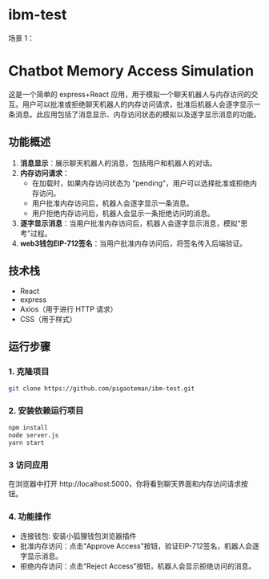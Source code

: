 # ibm-test
场景 1：
# Chatbot Memory Access Simulation

这是一个简单的 express+React 应用，用于模拟一个聊天机器人与内存访问的交互。用户可以批准或拒绝聊天机器人的内存访问请求，批准后机器人会逐字显示一条消息。此应用包括了消息显示、内存访问状态的模拟以及逐字显示消息的功能。

## 功能概述

1. **消息显示**：展示聊天机器人的消息，包括用户和机器人的对话。
2. **内存访问请求**：
   - 在加载时，如果内存访问状态为 "pending"，用户可以选择批准或拒绝内存访问。
   - 用户批准内存访问后，机器人会逐字显示一条消息。
   - 用户拒绝内存访问后，机器人会显示一条拒绝访问的消息。
3. **逐字显示消息**：当用户批准内存访问后，机器人会逐字显示消息，模拟“思考”过程。
4. **web3钱包EIP-712签名**：当用户批准内存访问后，将签名传入后端验证。

## 技术栈

- React
- express
- Axios（用于进行 HTTP 请求）
- CSS（用于样式）

## 运行步骤

### 1. 克隆项目

```bash
git clone https://github.com/pigaoteman/ibm-test.git

```
### 2. 安装依赖运行项目
```bash
npm install
node server.js
yarn start
```
### 3 访问应用
在浏览器中打开 http://localhost:5000，你将看到聊天界面和内存访问请求按钮。

### 4. 功能操作
- 连接钱包: 安装小狐狸钱包浏览器插件
- 批准内存访问：点击“Approve Access”按钮，验证EIP-712签名，机器人会逐字显示消息。
- 拒绝内存访问：点击“Reject Access”按钮，机器人会显示拒绝访问的消息。

